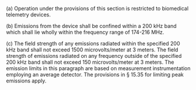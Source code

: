 (a) Operation under the provisions of this section is restricted to biomedical telemetry devices.

(b) Emissions from the device shall be confined within a 200 kHz band which shall lie wholly within the frequency range of 174-216 MHz.

(c) The field strength of any emissions radiated within the specified 200 kHz band shall not exceed 1500 microvolts/meter at 3 meters. The field strength of emissions radiated on any frequency outside of the specified 200 kHz band shall not exceed 150 microvolts/meter at 3 meters. The emission limits in this paragraph are based on measurement instrumentation employing an average detector. The provisions in § 15.35 for limiting peak emissions apply.

